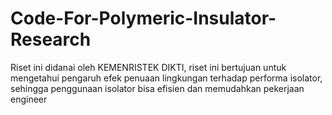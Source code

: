 # Code-For-Polymeric-Insulator-Research
Riset ini didanai oleh KEMENRISTEK DIKTI, riset ini bertujuan untuk mengetahui pengaruh efek penuaan lingkungan terhadap performa isolator, sehingga penggunaan isolator bisa efisien dan memudahkan pekerjaan engineer
